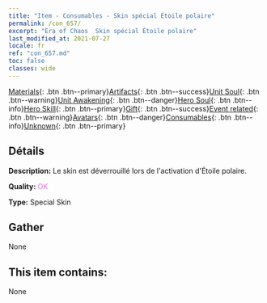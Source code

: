 ```yaml
---
title: "Item - Consumables - Skin spécial Étoile polaire"
permalink: /con_657/
excerpt: "Era of Chaos  Skin spécial Étoile polaire"
last_modified_at: 2021-07-27
locale: fr
ref: "con_657.md"
toc: false
classes: wide
---
```

 [Materials](/ItemsFR/){: .btn .btn--primary}[Artifacts](/ItemsFR/Artifacts/){: .btn .btn--success}[Unit Soul](/ItemsFR/UnitSoul/){: .btn .btn--warning}[Unit Awakening](/ItemsFR/UnitAwakening/){: .btn .btn--danger}[Hero Soul](/ItemsFR/HeroSoul/){: .btn .btn--info}[Hero Skill](/ItemsFR/HeroSkill/){: .btn .btn--primary}[Gift](/ItemsFR/Gift/){: .btn .btn--success}[Event related](/ItemsFR/Events/){: .btn .btn--warning}[Avatars](/ItemsFR/Avatars/){: .btn .btn--danger}[Consumables](/ItemsFR/Consumables/){: .btn .btn--info}[Unknown](/ItemsFR/Unknown/){: .btn .btn--primary}

## Détails
 **Description:** Le skin est déverrouillé lors de l'activation d'Étoile polaire.

 **Quality:** <span style="color: #DA70D6">OK</span>

 **Type:** Special Skin

## Gather

  None

## This item contains:

  None

